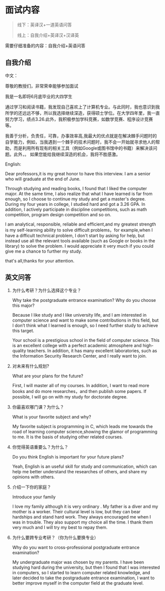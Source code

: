 # 面试内容

> 线下：英译汉+一道英语问答
>
> 线上：自我介绍+英译汉+汉译英

需要仔细准备的内容：自我介绍+英语问答

## 自我介绍

中文：

尊敬的教授们，非常荣幸能够参加面试

我是一名即将6月底毕业的大四学生

通过学习和阅读书籍，我发现自己喜欢上了计算机专业。与此同时，我也意识到我所学的还远远不够，所以我选择继续深造，获得硕士学位。在大学四年里，我一直努力学习，绩点3.26.此外，我积极参加学科竞赛，如数学竞赛、程序设计竞赛等。

我善于分析，负责任，可靠，办事效率高,我最大的优点就是在解决棘手问题时的自学能力，例如，当我遇到一个棘手的技术问题时，我不会一开始就寻求他人的帮助，而是利用所有现有的相关工具（例如Google或图书馆中的书籍）来解决该问题。此外，。 如果您能给我继续深造的机会，我将不胜感激。



English:

Dear professors,it is my great honor to have this interview. I am a senior who will graduate at the end of June.

Through studying and reading books, I found that I liked the computer major. At the same time, I also realize that what I have learned is far from enough, so I choose to continue my study and get a master's degree. During my four years in college, I studied hard and got a 3.26 GPA. In addition, I actively participate in discipline competitions, such as math competition, program design competition and so on. 

 I am analytical, responsible, reliable and efficient,and my greatest strength is my self-learning ability to solve difficult problems，for example,when I have a difficult technical problem, I don't start by asking for help, but instead use all the relevant tools available (such as Google or books in the library) to solve the problem. I would appreciate it very much if you could give me a chance to further my study.

that's all,thanks for your attention.

## 英文问答

1. 为什么考研？为什么选择这个专业？ 
   

   Why take the postgraduate entrance examination? Why do you choose this major?

   Because I like study and I like university life, and I am interested in computer science and want to make some contributions in this field, but I don’t think what I learned is enough, so I need further study to achieve this target.

   Your school is a prestigious school in the field of computer science. This is an excellent college with a perfect academic atmosphere and high-quality teachers. In addition, it has many excellent laboratories, such as the Information Security Research Center, and I really want to join.

2. 对未来有什么规划?

   What are your plans for the future?

   First, I will master all of my courses. In addition, I want to read more books and do more researches，and then publish some papers. If possible, I will go on with my study for doctorate degree.

3. 你最喜欢哪门课？为什么？

   What is your favorite subject and why?

   My favorite subject is programming in C, which leads me towards the road of learning computer science,showing the glamor of programming to me. It is the basis of studying other related courses.

4. 你觉得英语重要么？为什么？

   Do you think English is important for your future plans?

   Yeah, English is an useful skill for study and communication, which can help me better understand the researches of others, and share my opinions with others.

5. 介绍一下你的家庭？

   Introduce your family

   I love my family although it is very ordinary . My father is a diver and my mother is a worker. Their cultural level is low, but they can bear hardships and stand hard work. They always encouraged me when I was in trouble. They also support my choice all the time. I thank them very much and I will try my best to repay them.

6. 为什么要跨专业考研？（你为什么要换专业）

   Why do you want to cross-professional postgraduate entrance examination?

   My undergraduate major was chosen by my parents. I have been studying hard during the university, but then I found that I was interested in computers, so I started to learn computer related knowledge, and later decided to take the postgraduate entrance examination, I want to better improve myself in the computer field at the graduate level.



